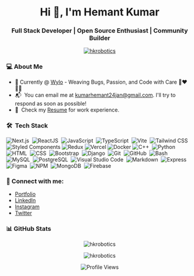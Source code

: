 <h1 align="center">Hi 👋, I'm Hemant Kumar</h1>

<h3 align="center">Full Stack Developer | Open Source Enthusiast | Community Builder</h3>

<p align="center"> 
  <a href="https://twitter.com/hkrobotics" target="blank"><img src="https://img.shields.io/twitter/follow/hkrobotics?logo=twitter&style=for-the-badge" alt="hkrobotics" /></a>
</p>

### 💻&nbsp;About Me
- 🔭 Currently @ [Wylo](https://wyloapp.com/) - Weaving Bugs, Passion, and Code with Care 🐞❤️🧑‍💻
- 📬 &nbsp;You can email me at kumarhemant24jan@gmail.com. I'll try to respond as soon as possible!
- 📄 &nbsp;Check my [Resume](https://bit.ly/hkresume2023v2) for work experience.

### 🛠 &nbsp;Tech Stack
![Next.js](https://img.shields.io/badge/-Next.js-05122A?style=flat&logo=next.js)&nbsp; <!-- Added Next.js -->
![ReactJS](https://img.shields.io/badge/-React-05122A?style=flat&logo=react)&nbsp;
![JavaScript](https://img.shields.io/badge/-JavaScript-05122A?style=flat&logo=javascript)&nbsp;
![TypeScript](https://img.shields.io/badge/-TypeScript-05122A?style=flat&logo=typescript)&nbsp; <!-- Added TypeScript -->
![Vite](https://img.shields.io/badge/-Vite-05122A?style=flat&logo=vite)&nbsp; <!-- Added Vite -->
![Tailwind CSS](https://img.shields.io/badge/-Tailwind_CSS-05122A?style=flat&logo=tailwind-css)
![Styled Components](https://img.shields.io/badge/-Styled_Components-05122A?style=flat&logo=styled-components)
![Redux](https://img.shields.io/badge/-Redux-05122A?style=flat&logo=redux)
![Vercel](https://img.shields.io/badge/-Vercel-05122A?style=flat&logo=vercel)
![Docker](https://img.shields.io/badge/-Docker-05122A?style=flat&logo=docker)
![C++](https://img.shields.io/badge/-C++-05122A?style=flat&logo=C%2B%2B&logoColor=00599C)&nbsp;
![Python](https://img.shields.io/badge/-Python-05122A?style=flat&logo=python)&nbsp;
![HTML](https://img.shields.io/badge/-HTML-05122A?style=flat&logo=HTML5)&nbsp;
![CSS](https://img.shields.io/badge/-CSS-05122A?style=flat&logo=CSS3&logoColor=1572B6)&nbsp;
![Bootstrap](https://img.shields.io/badge/-Bootstrap-05122A?style=flat&logo=bootstrap&logoColor=563D7C)&nbsp;
![Django](https://img.shields.io/badge/-Django-05122A?style=flat&logo=django&logoColor=00CC44)&nbsp;
![Git](https://img.shields.io/badge/-Git-05122A?style=flat&logo=git)&nbsp;
![GitHub](https://img.shields.io/badge/-GitHub-05122A?style=flat&logo=github)&nbsp;
![Bash](https://img.shields.io/badge/-Bash-05122A?style=flat&logo=linux&logoColor=ffffff)&nbsp;
![MySQL](https://img.shields.io/badge/-MySQL-05122A?style=flat&logo=mysql)&nbsp;
![PostgreSQL](https://img.shields.io/badge/-PostgreSQL-05122A?style=flat&logo=postgresql)&nbsp;
![Visual Studio Code](https://img.shields.io/badge/-Visual%20Studio%20Code-05122A?style=flat&logo=visual-studio-code&logoColor=007ACC)&nbsp;
![Markdown](https://img.shields.io/badge/-Markdown-05122A?style=flat&logo=markdown)&nbsp;
![Express](https://img.shields.io/badge/-Express-05122A?style=flat&logo=express)&nbsp;
![Figma](https://img.shields.io/badge/-Figma-05122A?style=flat&logo=figma)&nbsp;
![NPM](https://img.shields.io/badge/-NPM-05122A?style=flat&logo=npm)&nbsp;
![MongoDB](https://img.shields.io/badge/-MongoDB-05122A?style=flat&logo=mongodb)&nbsp;
![Firebase](https://img.shields.io/badge/-firebase-05122A?style=flat&logo=firebase)&nbsp;

### 👻 Connect with me:
- [Portfolio](https://www.google.com/search?q=hkrobotics)
- [LinkedIn](https://linkedin.com/in/hkrobotics)
- [Instagram](https://instagram.com/hkrobotics)
- [Twitter](https://twitter.com/hkrobotics)

### 📊 GitHub Stats
<p align="center">
  <img src="https://github-readme-stats.vercel.app/api?username=hkrobotics&show_icons=true&theme=dark&locale=en" alt="hkrobotics">
</p>

<p align="center">
  <img src="https://github-readme-streak-stats.herokuapp.com/?user=hkrobotics&theme=dark" alt="hkrobotics">
</p>

<!-- Profile Views Badge -->
<p align="center">
  <img src="https://komarev.com/ghpvc/?username=hkrobotics&color=ff69b4" alt="Profile Views">
</p>
